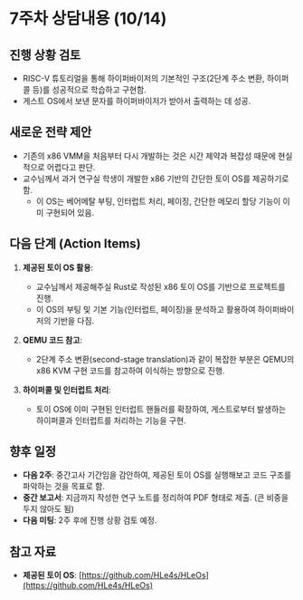 # 7주차 상담내용 (10/14)

## 진행 상황 검토

- RISC-V 튜토리얼을 통해 하이퍼바이저의 기본적인 구조(2단계 주소 변환, 하이퍼콜 등)를 성공적으로 학습하고 구현함.
- 게스트 OS에서 보낸 문자를 하이퍼바이저가 받아서 출력하는 데 성공.

## 새로운 전략 제안

- 기존의 x86 VMM을 처음부터 다시 개발하는 것은 시간 제약과 복잡성 때문에 현실적으로 어렵다고 판단.
- 교수님께서 과거 연구실 학생이 개발한 x86 기반의 간단한 토이 OS를 제공하기로 함.
  - 이 OS는 베어메탈 부팅, 인터럽트 처리, 페이징, 간단한 메모리 할당 기능이 이미 구현되어 있음.

## 다음 단계 (Action Items)

1.  **제공된 토이 OS 활용**:

    - 교수님께서 제공해주실 Rust로 작성된 x86 토이 OS를 기반으로 프로젝트를 진행.
    - 이 OS의 부팅 및 기본 기능(인터럽트, 페이징)을 분석하고 활용하여 하이퍼바이저의 기반을 다짐.

2.  **QEMU 코드 참고**:

    - 2단계 주소 변환(second-stage translation)과 같이 복잡한 부분은 QEMU의 x86 KVM 구현 코드를 참고하여 이식하는 방향으로 진행.

3.  **하이퍼콜 및 인터럽트 처리**:
    - 토이 OS에 이미 구현된 인터럽트 핸들러를 확장하여, 게스트로부터 발생하는 하이퍼콜과 인터럽트를 처리하는 기능을 구현.

## 향후 일정

- **다음 2주**: 중간고사 기간임을 감안하여, 제공된 토이 OS를 실행해보고 코드 구조를 파악하는 것을 목표로 함.
- **중간 보고서**: 지금까지 작성한 연구 노트를 정리하여 PDF 형태로 제출. (큰 비중을 두지 않아도 됨)
- **다음 미팅**: 2주 후에 진행 상황 검토 예정.

## 참고 자료

- **제공된 토이 OS**: [https://github.com/HLe4s/HLeOs](https://github.com/HLe4s/HLeOs)
